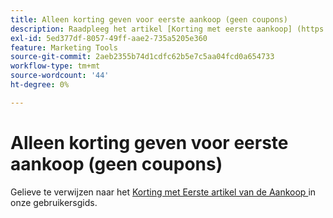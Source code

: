 ```yaml
---
title: Alleen korting geven voor eerste aankoop (geen coupons)
description: Raadpleeg het artikel [Korting met eerste aankoop] (https://experienceleague.adobe.com/en/docs/commerce-admin/marketing/promotions/cart-rules/price-rule-discount-first-purchase) in de gebruikershandleiding.
exl-id: 5ed377df-8057-49ff-aae2-735a5205e360
feature: Marketing Tools
source-git-commit: 2aeb2355b74d1cdfc62b5e7c5aa04fcd0a654733
workflow-type: tm+mt
source-wordcount: '44'
ht-degree: 0%

---
```


# Alleen korting geven voor eerste aankoop (geen coupons)

Gelieve te verwijzen naar het [ Korting met Eerste artikel van de Aankoop ](https://experienceleague.adobe.com/en/docs/commerce-admin/marketing/promotions/cart-rules/price-rule-discount-first-purchase) in onze gebruikersgids.
